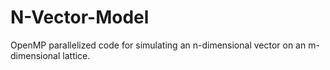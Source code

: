 # N-Vector-Model
OpenMP parallelized code for simulating an n-dimensional vector on an m-dimensional lattice.
